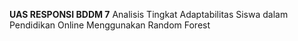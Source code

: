 **UAS RESPONSI BDDM 7**
Analisis Tingkat Adaptabilitas Siswa dalam Pendidikan Online Menggunakan Random Forest
